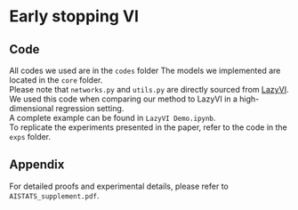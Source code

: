 Early stopping VI
==============================


## Code
All codes we used are in the `codes` folder
The models we implemented are located in the `core` folder.  
Please note that `networks.py` and `utils.py` are directly sourced from [LazyVI](https://github.com/Willett-Group/lazyvi).  
We used this code when comparing our method to LazyVI in a high-dimensional regression setting.  
A complete example can be found in `LazyVI Demo.ipynb`.  
To replicate the experiments presented in the paper, refer to the code in the `exps` folder.


## Appendix
For detailed proofs and experimental details, please refer to `AISTATS_supplement.pdf`.